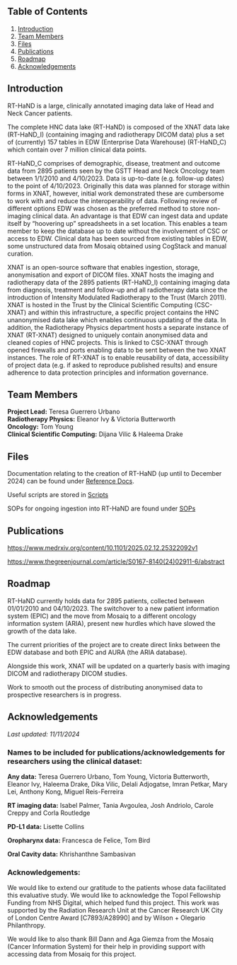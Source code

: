 ## Table of Contents
1. [Introduction](#introduction)
2. [Team Members](#team-members)
3. [Files](#files)
4. [Publications](#publications)
6. [Roadmap](#roadmap)
7. [Acknowledgements](#acknowledgements)

## Introduction
RT-HaND is a large, clinically annotated imaging data lake of Head and Neck Cancer patients.  

The complete HNC data lake (RT-HaND) is composed of the XNAT data lake (RT-HaND_I) (containing imaging and radiotherapy DICOM data) plus a set of (currently) 157 tables in EDW (Enterprise Data Warehouse) (RT-HaND_C) which contain over 7 million clinical data points.

RT-HaND_C comprises of demographic, disease, treatment and outcome data from 2895 patients seen by the GSTT Head and Neck Oncology team between 1/1/2010 and 4/10/2023. Data is up-to-date (e.g. follow-up dates) to the point of 4/10/2023.  Originally this data was planned for storage within forms in XNAT, however, initial work demonstrated these are cumbersome to work with and reduce the interoperability of data. Following review of different options EDW was chosen as the preferred method to store non-imaging clinical data. An advantage is that EDW can ingest data and update itself by “hoovering up” spreadsheets in a set location. This enables a team member to keep the database up to date without the involvement of CSC or access to EDW. Clinical data has been sourced from existing tables in EDW, some unstructured data from Mosaiq obtained using CogStack and manual curation.

XNAT is an open-source software that enables ingestion, storage, anonymisation and export of DICOM files. XNAT hosts the imaging and radiotherapy data of the 2895 patients (RT-HaND_I) containing imaging data from diagnosis, treatment and follow-up and all radiotherapy data since the introduction of Intensity Modulated Radiotherapy to the Trust (March 2011). XNAT is hosted in the Trust by the Clinical Scientific Computing (CSC-XNAT) and within this infrastructure, a specific project contains the HNC unanonymised data lake which enables continuous updating of the data. In addition, the Radiotherapy Physics department hosts a separate instance of XNAT (RT-XNAT) designed to uniquely contain anonymised data and cleaned copies of HNC projects. This is linked to CSC-XNAT through opened firewalls and ports enabling data to be sent between the two XNAT instances. The role of RT-XNAT is to enable reusability of data, accessibility of project data (e.g. if asked to reproduce published results) and ensure adherence to data protection principles and information governance.  

## Team Members
**Project Lead:** Teresa Guerrero Urbano  
**Radiotherapy Physics:** Eleanor Ivy & Victoria Butterworth  
**Oncology:** Tom Young  
**Clinical Scientific Computing:** Dijana Vilic & Haleema Drake  

## Files
Documentation relating to the creation of RT-HaND (up until to December 2024) can be found under [Reference Docs](Documentation/Reference%20Docs).

Useful scripts are stored in [Scripts](Scripts)

SOPs for ongoing ingestion into RT-HaND are found under [SOPs](Documentation/SOPs) 

## Publications
https://www.medrxiv.org/content/10.1101/2025.02.12.25322092v1

https://www.thegreenjournal.com/article/S0167-8140(24)02911-6/abstract

## Roadmap
RT-HaND currently holds data for 2895 patients, collected between 01/01/2010 and 04/10/2023.  The switchover to a new patient information system (EPIC) and the move from Mosaiq to a different oncology information system (ARIA), present new hurdles which have slowed the growth of the data lake.  

The current priorities of the project are to create direct links between the EDW database and both EPIC and AURA (the ARIA database).

Alongside this work, XNAT will be updated on a quarterly basis with imaging DICOM and radiotherapy DICOM studies.

Work to smooth out the process of distributing anonymised data to prospective researchers is in progress.

## Acknowledgements
_Last updated: 11/11/2024_
### Names to be included for publications/acknowledgements for researchers using the clinical dataset:

**Any data:**
Teresa Guerrero Urbano, Tom Young, Victoria Butterworth, Eleanor Ivy, Haleema Drake, Dika Vilic, Delali Adjogatse, Imran Petkar, Mary Lei, Anthony Kong, Miguel Reis-Ferreira

**RT imaging data:**
Isabel Palmer, Tania Avgoulea, Josh Andriolo, Carole Creppy and Corla Routledge

**PD-L1 data:**
Lisette Collins

**Oropharynx data:**
Francesca de Felice, Tom Bird

**Oral Cavity data:**
Khrishanthne Sambasivan

### Acknowledgements:

We would like to extend our gratitude to the patients whose data facilitated this evaluative study. We would like to acknowledge the Topol Fellowship Funding from NHS Digital, which helped fund this project. This work was supported by the Radiation Research Unit at the Cancer Research UK City of London Centre Award [C7893/A28990] and by Wilson + Olegario Philanthropy.

We would like to also thank Bill Dann and Aga Giemza from the Mosaiq (Cancer Information System) for their help in providing support with accessing data from Mosaiq for this project.


